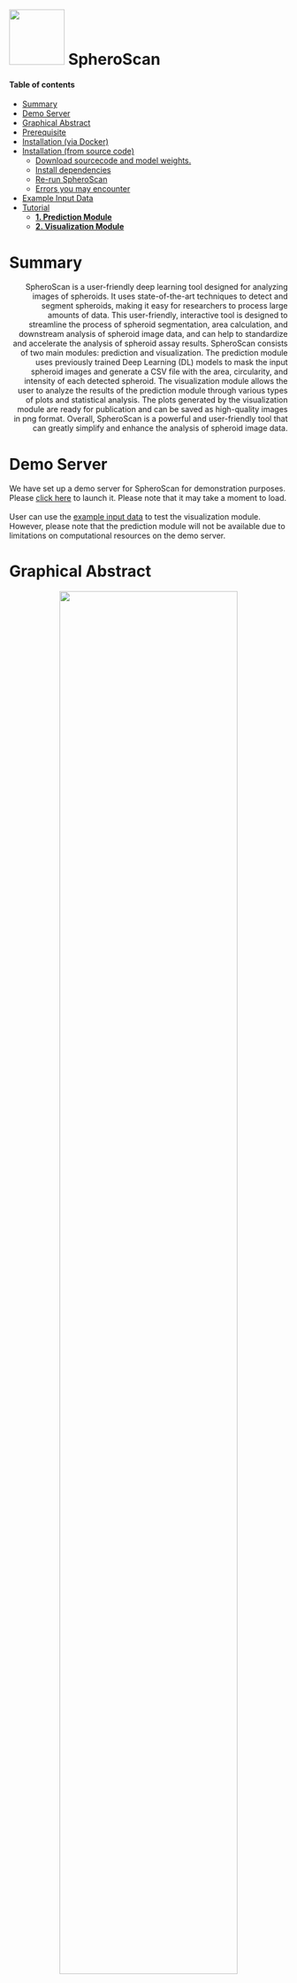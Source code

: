 # <img src="./assets/logo-color.svg" width="100" height="100"> SpheroScan


#### Table of contents

- [Summary](#summary)
- [Demo Server](#demo-server)
- [Graphical Abstract](#graphical-abstract)
- [Prerequisite](#prerequisite)
- [Installation (via Docker)](#installation-via-docker)
- [Installation (from source code)](#installation-from-source-code)
    + [Download sourcecode and model weights.](#download-sourcecode-and-model-weights)
    + [Install dependencies](#install-dependencies)
    + [Re-run SpheroScan](#re-run-spheroscan)
    + [Errors you may encounter](#errors-you-may-encounter)
- [Example Input Data](#example-input-data)
- [Tutorial](#tutorial)
    + [**1. Prediction Module**](#1-prediction-module)
    + [**2. Visualization  Module**](#2-visualization--module)

    
# Summary
<div style="text-align: right"> SpheroScan is a user-friendly deep learning tool designed for analyzing images of spheroids. It uses state-of-the-art techniques to detect and segment spheroids, making it easy for researchers to process large amounts of data. This user-friendly, interactive tool is designed to streamline the process of spheroid segmentation, area calculation, and downstream analysis of spheroid image data, and can help to standardize and accelerate the analysis of spheroid assay results. SpheroScan consists of two main modules: prediction and visualization. The prediction module uses previously trained Deep Learning (DL) models to mask the input spheroid images and generate a CSV file with the area, circularity, and intensity of each detected spheroid. The visualization module allows the user to analyze the results of the prediction module through various types of plots and statistical analysis. The plots generated by the visualization module are ready for publication and can be saved as high-quality images in png format. Overall, SpheroScan is a powerful and user-friendly tool that can greatly simplify and enhance the analysis of spheroid image data. </div> 

# Demo Server
We have set up a demo server for SpheroScan for demonstration purposes. Please  [click here](http://spheroscan.appengine.flow.ch/) to launch it. Please note that it may take a moment to load. <br><br> User can use the [example input data](#example-input-data) to test the visualization module. However, please note that the prediction module will not be available due to limitations on computational resources on the demo server.  

# Graphical Abstract
<p align="center"><img src="./assets/figGallery.png" width="80%" align="middle"> </p> 

# Prerequisite 
  - To install SpheroScan, you will need to have a compatible operating system (Mac or Linux).  
  - Anaconda installed. You can follow the official Conda documentation (https://docs.conda.io/projects/continuumio-conda/en/latest/user-guide/install/index.html) to install Conda. Once installed, run the command ```conda list``` in your terminal to test your installation. You could follow [this tutorial](https://pythonsimplified.com/managing-python-virtual-environments-with-conda/) to learn more about conda. 
  - Git installed. Git is included as a default on many Mac and Linux systems. To confirm if it's installed on your machine, open the terminal and type ```git version```. If Git is not present, you can follow the official [Git guide](https://github.com/git-guides/install-git) to install the latest version.

# Installation (via Docker)
  1. **Prerequisite:** Before proceeding with the installation, ensure that Docker is installed and running. If you haven't installed Docker yet, you can follow the [official Docker tutorial](https://docs.docker.com/get-docker/) for installation instructions.
  2. To obtain the SpheroScan docker image, you may open your terminal and run the provided command.
       
       ```
       docker pull 45474547/spheroscan:latest                     
       ```
       
  3. To launch SpheroScan, please run the given command in your terminal after performing the previous steps.
       
       ```
       docker run -p 8080:80 45474547/spheroscan                     
       ```
       
  4. Paste http://localhost:8080/ in your browser to access SpheroScan.
       
       
# Installation (from source code)
  - #### Download sourcecode and model weights. 
    1. Download the SpheroScan GitHub repository from https://github.com/FunctionalUrology/SpheroScan and unzip it.
    2. Download the model weights ("weights.zip") from [here](https://zenodo.org/record/7552508#.Y8mkq-zMKsA). Move weights.zip file in the "SpheroScan-main" directory.
    
- #### Install dependencies  
    1. Open your terminal and change your current working directory to SpheroScan-main (e.g. ```cd path/to/SpheroScan-main/```). 
    2. Run following commands:  
       - Create a new Conda environment called ```my_env``` and activate it.
       ```
       conda create -n my_env                          
       conda activate my_env                           
       ```
       
       - Install Python (version 3.10.6)    
       ```
       conda install python=3.10.6                        
       ```
       
       - Install dependencies for SpheroScan
       ```
       pip install -r requirements.txt                     
       ``` 
       
       - Install detectron2  
       ```
       pip install 'git+https://github.com/facebookresearch/detectron2.git' 
       pip install packaging==21.3
       ```
 
       - Launch SpheroScan. It will be launched in a new web window, the time it takes to open may vary depending on computational resources.
       ```
       python main.py             
       ```


- #### Re-run SpheroScan
    1. Open your terminal and change the directory to the SpheroScan directory (e.g. ```cd path/to/SpheroScan/dir```). 
    2. Run following commands one by one:  
   
    ```
    conda activate my_env                            #activate previously created Conda environment
    python main.py                                   #It will open a web window and launch SpheroScan
    ```
- #### Errors you may encounter
  - ``` ERROR: pip's dependency resolver does not currently take into account all the packages that are installed. This behavior is the source of the following dependency conflicts. detectron2 0.6 requires black==21.4b2, which is not installed.```.  
    - Possible solution: You can simply ignore this error.
  
  - ``` Address already in use. Port 4549 is in use by another program. Either identify and stop that program or start the server with a different port.```.  
    - Possible solution: Before relaunching, please verify if you have a server already running for SpheroScan by checking your terminal and browser windows. If a server is already running, kindly close it.

  - ``` AttributeError: module 'packaging.version' has no attribute 'LegacyVersion'```.  
    - Possible solution: To fix this error, you can install an older version of the 'packaging' package using ```pip install packaging==21.3```
  
  
# Example Input Data
  - Prediction Module 
    - Microscope images - https://github.com/FunctionalUrology/SpheroScan/blob/main/example-Input-data/microscope_images.zip
    - Incucyte Images - https://github.com/FunctionalUrology/SpheroScan/blob/main/example-Input-data/incucyte_images.zip
  - Visualization Module 
    - Area file - https://github.com/FunctionalUrology/SpheroScan/blob/main/example-Input-data/area_file.csv
    - Metadata file - https://github.com/FunctionalUrology/SpheroScan/blob/main/example-Input-data/meta_file.csv
  - **Note:** If you are interested in using the SpheroScan for spheroid images from platforms other than incucyte/microscope and are willing to share images from your dataset, please contact the development team for further information.
      
# Tutorial

SpheroScan consists of the following two main modules:  
### **1. Prediction Module**
The Prediction Module uses previously trained Deep Learning models to analyze spheroid images and generate a CSV file with the area and intensity of each detected spheroid.  
- Input <br><div style="text-align: right"> To use the prediction module, you must first upload a zipped folder containing your spheroid images. These images can be in .jpeg, .tif, or .jpg format from an Incucyte or microscope platform, but can also be from other platforms as long as there is only one spheroid per image and the background contrast is similar to Incucyte or microscope images.</div>
    
- Parameters 
  - **Platform Type:** Before running the module, the user can choose the platform the images belong to (microscope or Incucyte) using the platform dropdown.
  - **Prediction Threshold:** User can also set a prediction threshold (values between 0 and 1) from the prediction threshold menu. A higher threshold results in better quality predictions but may not detect all spheroids.
      
- Output  <br> <div style="text-align: right">  Once the images are uploaded, you can click the submit button to begin the masking process. After the masking is complete, a download button will appear, allowing you to download the zipped result file. The result file includes all images with masked spheroids,  as well as two CSV files: "spheroidArea.csv" and "spheroidMeta.csv". <br><br>The spheroidArea.csv file generated by the Prediction Module contains the area, circularity (ranges between 0 to 1 where 1 represents a complete circle), and intensity information of each masked spheroid, and will serve as an input file for the Visualization Module to create plots and perform statistical analysis. <br><br>The "spheroidMeta.csv" file contains a list of image filenames and can be expanded to include additional metadata for use in the Visualization Module. </div> 
- Prediction Module Screenshot
<p align="center"><img src="./assets/predMod.png" width="80%" align="middle"> </p> 




***

### **2. Visualization  Module**
The Visualization Module enables the user to interpret the output of the Prediction Module by providing various types of graphical representations and statistical analysis. The plots generated by this module are suitable for publishing and can be exported as high-resolution images in PNG format.
  
- Input
  - **Area file:** <div style="text-align: right">The spheroidArea.csv file, generated by the Prediction Module, contains information about the area, circularity, and intensity of each masked spheroid. An example of an area file is available for reference at https://github.com/FunctionalUrology/SpheroScan/blob/main/example-Input-data/area_file.csv.</div> 
  
  - **Metadata File:**  <div style="text-align: right"> A separate .csv file that includes additional information about the images in the Area File. The first column of the Metadata File, named ```filename``` should match the filenames in the Area File. Additionally, the Metadata File should contain at least two more columns that specify the group membership of each image. For example, these columns could indicate which treatment or time point the spheroid image belongs to. An example of a metadata file is available for reference at https://github.com/FunctionalUrology/SpheroScan/blob/main/example-Input-data/meta_file.csv. 
  <br><br> The "spheroidMeta.csv" file generated by the Prediction Module can be used as a starting point and expanded to create a comprehensive metadata file. </div>
 
- Parameters  
  - **Plot Type:** SpheroScan offers various visualization options to help users analyze the results of the Prediction Module. The Plot Type dropdown menu allows users to choose from six different types of plots, such as treemap, bubble plots, and line plots.
  
  - **Y-Axis:** The Y-Axis dropdown menu allows users to specify the parameter to be plotted on the y-axis of the chosen plot. Users can select between area, intensity, relative area, or contraction.
  
  - **X-Axis:**  The X-Axis dropdown menu allows users to specify the grouping parameter to be plotted on the x-axis of the chosen plot. It contains all the grouping names (such as time point or group) provided in the metadata file and the user can select how to group the images. 
  
  - **Baseline:**  When relative area or contraction is selected on the Y-Axis, a Baseline dropdown menu will appear, allowing the user to select the group that should be used as the baseline group. The calculated relative area or contraction will be relative to that baseline group. 
  
  - **Color:** Users can also customize the color of the plot using the Color dropdown menu, which contains over 50 different color palettes. 
  
  - **X-axis Order:**  The X-Axis Order dropdown menu allows users to update the order of x-axis values. Once the order of the x-axis values is selected, users should click on the "Update Order" button to apply the changes.
  
- Visualization Module Screenshot

<p align="center"><img src="./assets/vizMod.png" width="80%" align="middle"> </p> 


***

- SpheroScan Plot Gallery <br> <br> SpheroScan provides the following types of plots and example plots can be viewed [here](https://github.com/FunctionalUrology/SpheroScan/tree/main/plot-gallery).  
  - **Bar Plot with significance level**: A bar plot with significance level is a visual representation of data where the level of significance is indicated by stars. Three stars (***) indicate a p-value of less than 0.001, while "ns" represents a p-value of 0.05 or greater. The fewer stars, the lower the significance level. <br>
  
  - **Bubble Plot**: A bubble plot is a type of scatter plot where the size of the bubbles represents the mean spheroid area for a certain group. The Y-axis displays the relative area or contraction of the spheroid, calculated with respect to a baseline group. <br>
  
  - **Treemap** A treemap is a method of displaying hierarchical data in which nested rectangles are used to represent different groups. The outer rectangles represent the top-level groups, while the inner rectangles represent sub-groups. The size and color of each rectangle in the treemap indicate the mean spheroid areas or intensity of the corresponding group.  <br>

  
  - **Line Plot** <br>
  - **Bar Plot** <br>
  - **Scatter Plot** <br>

## Citations information
Please cite **SpheroScan** article preprinted in [bioRxiv](https://www.biorxiv.org/content/10.1101/2023.06.28.533479v1).

SpheroScan: A User-Friendly Deep Learning Tool for Spheroid Image Analysis. <i>Akshay Akshay, Mitali Katoch, Masoud Abedi, Mustafa Besic, Navid Shekarchizadeh, Fiona Burkhard, Alex Bigger-Allen, Rosalyn Adam, Katia Monastyrskaya, Ali Hashemi Gheinani</i>. bioRxiv 2023.06.28.533479; doi: https://doi.org/10.1101/2023.06.28.533479


